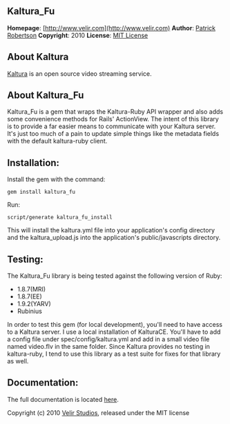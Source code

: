 Kaltura_Fu
--------------
**Homepage**: [http://www.velir.com](http://www.velir.com)
**Author**: [Patrick Robertson](mailto:patrick.robertson@velir.com)
**Copyright**: 2010
**License**: [MIT License](file:MIT-LICENSE)

About Kaltura
----------------
[Kaltura](http://kaltura.org/) is an open source video streaming service.

About Kaltura_Fu
------------------

Kaltura_Fu is a gem that wraps the Kaltura-Ruby API wrapper and also adds some convenience methods for Rails'
ActionView.  The intent of this library is to provide a far easier means to communicate with your Kaltura server.
It's just too much of a pain to update simple things like the metadata fields with the default kaltura-ruby client.

Installation:
-------------
Install the gem with the command:
    
    gem install kaltura_fu
Run: 
  
    script/generate kaltura_fu_install
    
This will install the kaltura.yml file into your application's config directory and the kaltura_upload.js into the application's public/javascripts directory.
	
Testing:
--------

The Kaltura_Fu library is being tested against the following version of Ruby:

* 1.8.7(MRI)
* 1.8.7(EE)
* 1.9.2(YARV)
* Rubinius
	
In order to test this gem (for local development), you'll need to have access to a Kaltura server.
I use a local installation of KalturaCE.  You'll have to add a config file under spec/config/kaltura.yml and 
add in a small video file named video.flv in the same folder.  Since Kaltura provides no testing in kaltura-ruby,
I tend to use this library as a test suite for fixes for that library as well.	
	

Documentation:
------
The full documentation is located [here](http://rdoc.info/github/Velir/kaltura_fu/).

Copyright (c) 2010 [Velir Studios](http://www.velir.com), released under the MIT license